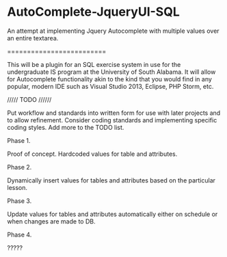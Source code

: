 AutoComplete-JqueryUI-SQL
=========================

An attempt at implementing Jquery Autocomplete with multiple values over an entire textarea.

=========================


This will be a plugin for an SQL exercise system in use for the undergraduate IS program at the University of South Alabama.
It will allow for Autocomplete functionality akin to the kind that you would find in any popular, modern IDE such as 
Visual Studio 2013, Eclipse, PHP Storm, etc.





/////   TODO   //////


Put workflow and standards into written form for use with later projects and to allow refinement.
Consider coding standards and implementing specific coding styles.
Add more to the TODO list.


Phase 1.

  Proof of concept. Hardcoded values for table and attributes.

Phase 2. 

  Dynamically insert values for tables and attributes based on the particular lesson.
  
Phase 3.

  Update values for tables and attributes automatically either on schedule or when changes are made to DB.
  
Phase 4. 

  ?????
  
